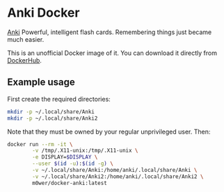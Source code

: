 # Anki Docker

[Anki](https://apps.ankiweb.net/index.html) Powerful, intelligent flash cards.
Remembering things just became much easier.

This is an unofficial Docker image of it. You can download it directly from
[DockerHub](https://hub.docker.com/r/m0wer/docker-anki).

## Example usage

First create the required directories:

```bash
mkdir -p ~/.local/share/Anki
mkdir -p ~/.local/share/Anki2
```

Note that they must be owned by your regular unprivileged user. Then:

```bash
docker run --rm -it \
        -v /tmp/.X11-unix:/tmp/.X11-unix \
        -e DISPLAY=$DISPLAY \
        --user $(id -u):$(id -g) \
        -v ~/.local/share/Anki:/home/anki/.local/share/Anki \
        -v ~/.local/share/Anki2:/home/anki/.local/share/Anki2 \
        m0wer/docker-anki:latest
```
